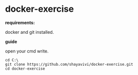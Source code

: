 # docker-exercise

**requirements:**

docker and git installed.

**guide**

open your cmd write.
```
cd C:\
git clone https://github.com/shayavivi/docker-exercise.git
cd docker-exercise
```
